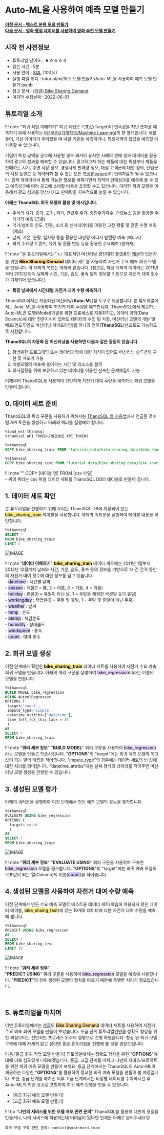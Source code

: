 # __Auto-ML을 사용하여 예측 모델 만들기__ 

**[이전 문서 - 텍스트 분류 모델 만들기](/tutorials/thanosql_ml/classification/classification_Electra/)** <br> **[다음 문서 - 영화 평점 데이터를 사용하여 영화 추천 모델 만들기](/tutorials/thanosql_ml/recommendation/recommendation_lfm/)**

## 시작 전 사전정보

- 튜토리얼 난이도 : ★☆☆☆☆
- 읽는 시간 : 5분
- 사용 언어 : [SQL](https://ko.wikipedia.org/wiki/SQL) (100%)
- 실행 파일 위치 : tutorial/ml/회귀 모델 만들기/Auto-ML을 사용하여 예측 모델 만들기.ipynb
- 참고 문서 : [(캐글) Bike Sharing Demand](https://www.kaggle.com/competitions/bike-sharing-demand/overview)
- 마지막 수정날짜 : 2022-06-01

## 튜토리얼 소개

!!! note "회귀 작업 이해하기"
    회귀 작업은 목표값(Target)이 연속성을 지닌 숫자를 예측하기 위해 사용하는 [머신러닝(기계학습/Machine Learning)](https://ko.wikipedia.org/wiki/%EA%B8%B0%EA%B3%84_%ED%95%99%EC%8A%B5)의 한 형태입니다. 예를 들어, 기상 데이터가 주어졌을 때 내일 기온을 예측하거나, 특정지역의 집값을 예측할 때 사용할 수 있습니다. 

기업이 특정 금액을 광고에 사용할 경우 과거의 유사한 사례의 판매 성과 데이터를 활용하여 광고의 성과를 예측할 수 있습니다. 광고하고자 하는 제품에 대한 특성부터 제품을 판매하는 시기, 주변 시장 정보, 경쟁사의 판매량 정보, 대상 고객군에 대한 정의, 산업군의 시장 트렌드 등 데이터화 할 수 있는 모든 [특성(Feature)](https://ko.wikipedia.org/wiki/%ED%8A%B9%EC%A7%95_(%EA%B8%B0%EA%B3%84_%ED%95%99%EC%8A%B5))이 입력자료가 될 수 있습니다. 입력 데이터에서 통제 가능한 정보를 바꿔가면서 최적의 판매성과를 예측해 볼 수 있고 예측성과에 따라 광고에 소비할 비용을 조정할 수도 있습니다. 이러한 회귀 모델을 이용해서 광고 성과를 향상시키고 판매량을 지속적으로 늘릴 수 있습니다. 

__아래는 ThanoSQL 회귀 모델의 활용 및 예시입니다.__ 

 - 주식의 시가, 종가, 고가, 저가, 관련주 주가, 종합주가지수, 관련뉴스 등을 활용한 주식가격 예측 (금융)
 - 기기/설비의 온도, 진동, 소리 등 센서데이터를 이용한 고장 확률 및 잔존 수명 예측 (제조)
 - 날씨, 기온, 운량, 일사량 등을 활용한 태양광 에너지 발전량 예측 (에너지)
 - 과거 수요량 트렌드, 유가 및 환율 변동 등을 활용한 수요예측 (원자재) <br>

!!! note "본 튜토리얼에서는"
    :point_right: 대표적인 머신러닝 경진대회 플랫폼인 [캐글](https://www.kaggle.com/)의 입문자를 위한 <mark style="background-color:#FFD79C">__Bike Sharing Demand__</mark> 데이터 세트를 사용하여 자전거 수요 예측 회귀 모델을 만듭니다. 이 대회의 목표는 아래와 같습니다. (참고로, 해당 대회의 데이터는 2011년부터 2012년까지 날짜와 시간, 기온, 습도, 풍속 등의 정보를 기반으로 자전거 대여 횟수가 기재되어 있습니다.)

- **특정 날짜에서 시간대별 자전거 대여 수량 예측하기**

ThanoSQL에서는 자동화된 머신러닝(__Auto-ML__)을 도구로 제공합니다. 본 튜토리얼에서는 Auto-ML을 사용하여 자전거 대여 수량을 예측합니다. ThanoSQL에서 제공하는 Auto-ML은 모델(Model)개발을 위한 프로세스를 자동화하고, 데이터 과학(Data Science)에 대한 전문지식이 없어도 데이터의 수집 및 저장, 머신러닝 모델의 개발 및 배포(엔드투엔드 머신러닝 파이프라인)를 하나의 언어(__ThanoSQL__)만으로도 가능하도록 지원합니다.

**ThanoSQL의 자동화 된 머신러닝을 사용하면 다음과 같은 장점이 있습니다.**

1. 광범위한 프로그래밍 또는 데이터과학에 대한 지식이 없어도 머신러닝 솔루션의 구현 및 배포가 가능
2. 개발모델의 배포에 들어가는 시간 및 리소스를 절약
3. 의사결정을 위해 보유하고 있는 데이터를 이용한 신속한 문제해결이 가능

이제부터 ThanoSQL을 사용하여 간단하게 자전거 대여 수량을 예측하는 회귀 모델을 만들어 봅니다. 

## __0. 데이터 세트 준비__

ThanoSQL의 쿼리 구문을 사용하기 위해서는 [ThanoSQL 웹 사용법](/quick_start/how_to_use_ThanoSQL/)에서 언급된 것처럼 API 토큰을 생성하고 아래의 쿼리를 실행해야 합니다.   

```sql
%load_ext thanosql
%thanosql API_TOKEN={발급받은_API_TOKEN}
```
```sql
%%thanosql
COPY bike_sharing_train FROM "tutorial_data/bike_sharing_data/bike_sharing_train.csv"
```
```sql
%%thanosql
COPY bike_sharing_test FROM "tutorial_data/bike_sharing_data/bike_sharing_test.csv"
```

!!! note "" 
    COPY [테이블 명] FROM [csv 파일]  
    - 위의 쿼리는 csv 파일 데이터 세트를 ThanoSQL DB의 테이블로 만들어 줍니다.



## __1. 데이터 세트 확인__

본 튜토리얼을 진행하기 위해 우리는 ThanoSQL DB에 저장되어 있는 <mark style="background-color:#FFEC92 ">bike_sharing_train</mark> 테이블을 사용합니다. 아래의 쿼리문을 실행하여 테이블 내용을 확인합니다.

```sql
%%thanosql
SELECT * 
FROM bike_sharing_train 
LIMIT 5
```
![IMAGE](/img/automl_regression_img1.png)

!!! note "__데이터 이해하기__"
    <mark style="background-color:#FFEC92 ">__bike_sharing_train__</mark> 데이터 세트에는 2011년 1월부터 2012년 12월까지 날짜와 시간, 기온, 습도, 풍속 등의 정보를 기반으로 1시간 간격 동안의 자전거 대여 횟수에 대한 정보를 담고 있습니다.  
    - <mark style="background-color:#D7D0FF ">datetime</mark> : 시간별 날짜  
    - <mark style="background-color:#D7D0FF ">season</mark> : 계절(1 = 봄, 2 = 여름, 3 = 가을, 4 = 겨울)  
    - <mark style="background-color:#D7D0FF ">holiday</mark> : 휴일(0 = 휴일이 아닌 날, 1 = 주말을 제외한 국경일 등의 휴일)  
    - <mark style="background-color:#D7D0FF ">workingday</mark> : 작업일(0 = 주말 및 휴일, 1 = 주말 및 휴일이 아닌 주중)  
    - <mark style="background-color:#D7D0FF ">weather</mark> : 날씨  
    - <mark style="background-color:#D7D0FF ">temp</mark> : 온도  
    - <mark style="background-color:#D7D0FF ">atemp</mark> : 체감온도  
    - <mark style="background-color:#D7D0FF ">humidity</mark> : 상대습도  
    - <mark style="background-color:#D7D0FF ">windspeed</mark> : 풍속  
    - <mark style="background-color:#D7D0FF ">count</mark> : 대여 횟수  

## __2. 회귀 모델 생성__

이전 단계에서 확인한 <mark style="background-color:#FFEC92 ">__bike_sharing_train__</mark> 데이터 세트를 사용하여 자전거 수요 예측 회귀 모델을 만듭니다. 아래의 쿼리 구문을 실행하여 <mark style="background-color:#E9D7FD ">bike_regression</mark>이라는 이름의 모델을 만듭니다.

```sql
%%thanosql
BUILD MODEL bike_regression
USING AutomlRegressor
OPTIONS (
 target='count', 
 impute_type='simple', 
 datetime_attribs=['datetime'],
 time_left_for_this_task = 30
 ) 
AS
SELECT *
FROM bike_sharing_train
```

!!! note "__쿼리 세부 정보__"
    "__BUILD MODEL__" 쿼리 구문을 사용하여 <mark style="background-color:#E9D7FD ">bike_regression</mark>라는 모델을 만들고 학습시킵니다. "__OPTIONS__"의 "target"에는 회귀 예측 모델의 목표값이 되는 열의 이름을 적어줍니다. "impute_type"의 경우에는 데이터 세트의 빈 값에 대한 처리를 의미합니다. "datetime_attribs"에는 날짜 형식의 데이터를 적어주면 머신러닝 모델 생성을 진행할 수 있습니다.

## __3. 생성된 모델 평가__

아래의 쿼리문을 실행하여 이전 단계에서 만든 예측 모델의 성능을 평가합니다.

```sql
%%thanosql
EVALUATE USING bike_regression 
OPTIONS (
  target='count'
  ) 
AS
SELECT *
FROM bike_sharing_train
```

![IMAGE](/img/automl_regression_img2.png)

!!! note "__쿼리 세부 정보__"
    "__EVALUATE USING__" 쿼리 구문을 사용하여 구축한 <mark style="background-color:#E9D7FD ">bike_regression</mark> 모델을 평가합니다. "__OPTIONS__"의 "target"에는 회귀 예측 모델의 목표값이 되는 열(Column)의 이름(<mark style="background-color:#D7D0FF">count</mark>)을 적어줍니다.

## __4. 생성된 모델을 사용하여 자전거 대여 수량 예측__

이전 단계에서 만든 수요 예측 모델로 테스트용 데이터 세트(학습에 이용되지 않은 데이터 테이블, <mark style="background-color:#FFEC92 ">bike_shaing_test</mark>)에 있는 10개의 데이터에 대한 자전거 대여 수량을 예측해 봅니다.

```sql
%%thanosql
PREDICT USING bike_regression 
AS
SELECT *
FROM bike_sharing_test
LIMIT 10
```
![IMAGE](/img/automl_regression_img3.png)

!!! note "__쿼리 세부 정부__"  
    "__PREDICT USING__" 쿼리 구문을 사용하여 <mark style="background-color:#E9D7FD ">bike_regression</mark> 모델을 예측에 사용합니다. "__PREDICT__"의 경우 생성된 모델의 절차를 따르기 때문에 특별한 처리가 필요없습니다.

<br>

## __5. 튜토리얼을 마치며__

이번 튜토리얼에서는 [캐글](https://www.kaggle.com)의 <mark style="background-color:#FFD79C">Bike Sharing Demand</mark> 데이터 세트를 사용하여 자전거 수요 예측 회귀 모델을 만들어 보았습니다. 초급 단계 튜토리얼인만큼 정확도 향상을 위한 과정보다는 전반적인 프로세스 위주의 설명으로 진행 하였습니다. 향상 된 회귀 모델 구축에 대해 자세히 알고 싶다면 중급 튜토리얼을 진행해 볼 것을 권장드립니다.

다음 [중급 회귀 작업 모델 만들기] 튜토리얼에서는 정확도 향상을 위한 "__OPTIONS__"에 대해 더욱 심도있게 다뤄보겠습니다. 중급, 고급 단계를 마치고 나만의 서비스/프로덕트를 위한 회귀 예측 모델을 만들어 보세요. 중급 단계에서는 ThanoSQL의 Auto-ML이 제공하는 다양한 "__OPTIONS__"를 활용하여 정교한 회귀 예측 모델을 만들어 볼 예정입니다. 또한, 중급 단계를 마치신 이후 고급 단계에서는 비정형 데이터를 수치화시킨 후 Auto-ML의 학습 요소로 포함하여 회귀 예측 모델을 만들 수 있습니다.

- [중급 회귀 예측 모델 만들기]
- [고급 회귀 예측 모델 만들기]

!!! tip "__나만의 서비스를 위한 모델 배포 관련 문의__"
    ThanoSQL을 활용해 나만의 모델을 만들거나, 나의 서비스에 적용하는데 어려움이 있다면 언제든 아래로 문의주세요😊

    회귀 모델 구축 관련 문의: contact@smartmind.team